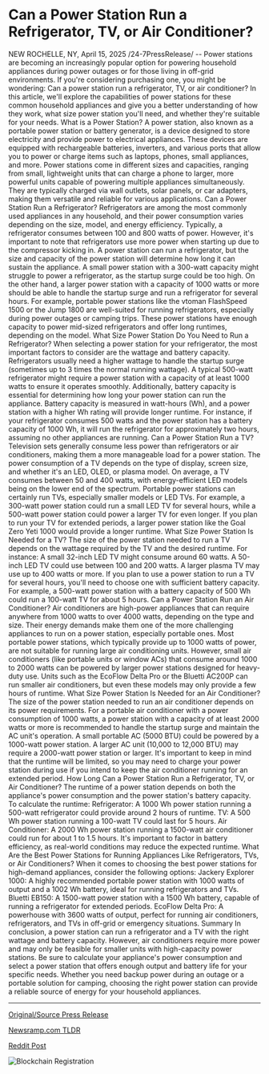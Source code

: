 # Can a Power Station Run a Refrigerator, TV, or Air Conditioner?

NEW ROCHELLE, NY, April 15, 2025 /24-7PressRelease/ -- Power stations are becoming an increasingly popular option for powering household appliances during power outages or for those living in off-grid environments. If you're considering purchasing one, you might be wondering: Can a power station run a refrigerator, TV, or air conditioner? In this article, we'll explore the capabilities of power stations for these common household appliances and give you a better understanding of how they work, what size power station you'll need, and whether they're suitable for your needs.  What is a Power Station? A power station, also known as a portable power station or battery generator, is a device designed to store electricity and provide power to electrical appliances. These devices are equipped with rechargeable batteries, inverters, and various ports that allow you to power or charge items such as laptops, phones, small appliances, and more.  Power stations come in different sizes and capacities, ranging from small, lightweight units that can charge a phone to larger, more powerful units capable of powering multiple appliances simultaneously. They are typically charged via wall outlets, solar panels, or car adapters, making them versatile and reliable for various applications.  Can a Power Station Run a Refrigerator? Refrigerators are among the most commonly used appliances in any household, and their power consumption varies depending on the size, model, and energy efficiency. Typically, a refrigerator consumes between 100 and 800 watts of power. However, it's important to note that refrigerators use more power when starting up due to the compressor kicking in.  A power station can run a refrigerator, but the size and capacity of the power station will determine how long it can sustain the appliance. A small power station with a 300-watt capacity might struggle to power a refrigerator, as the startup surge could be too high. On the other hand, a larger power station with a capacity of 1000 watts or more should be able to handle the startup surge and run a refrigerator for several hours.  For example, portable power stations like the vtoman FlashSpeed 1500 or the Jump 1800 are well-suited for running refrigerators, especially during power outages or camping trips. These power stations have enough capacity to power mid-sized refrigerators and offer long runtimes, depending on the model.  What Size Power Station Do You Need to Run a Refrigerator? When selecting a power station for your refrigerator, the most important factors to consider are the wattage and battery capacity. Refrigerators usually need a higher wattage to handle the startup surge (sometimes up to 3 times the normal running wattage). A typical 500-watt refrigerator might require a power station with a capacity of at least 1000 watts to ensure it operates smoothly.  Additionally, battery capacity is essential for determining how long your power station can run the appliance. Battery capacity is measured in watt-hours (Wh), and a power station with a higher Wh rating will provide longer runtime. For instance, if your refrigerator consumes 500 watts and the power station has a battery capacity of 1000 Wh, it will run the refrigerator for approximately two hours, assuming no other appliances are running.  Can a Power Station Run a TV? Television sets generally consume less power than refrigerators or air conditioners, making them a more manageable load for a power station. The power consumption of a TV depends on the type of display, screen size, and whether it's an LED, OLED, or plasma model. On average, a TV consumes between 50 and 400 watts, with energy-efficient LED models being on the lower end of the spectrum.  Portable power stations can certainly run TVs, especially smaller models or LED TVs. For example, a 300-watt power station could run a small LED TV for several hours, while a 500-watt power station could power a larger TV for even longer. If you plan to run your TV for extended periods, a larger power station like the Goal Zero Yeti 1000 would provide a longer runtime.  What Size Power Station Is Needed for a TV? The size of the power station needed to run a TV depends on the wattage required by the TV and the desired runtime. For instance: A small 32-inch LED TV might consume around 60 watts. A 50-inch LED TV could use between 100 and 200 watts. A larger plasma TV may use up to 400 watts or more.  If you plan to use a power station to run a TV for several hours, you'll need to choose one with sufficient battery capacity. For example, a 500-watt power station with a battery capacity of 500 Wh could run a 100-watt TV for about 5 hours.  Can a Power Station Run an Air Conditioner? Air conditioners are high-power appliances that can require anywhere from 1000 watts to over 4000 watts, depending on the type and size. Their energy demands make them one of the more challenging appliances to run on a power station, especially portable ones.  Most portable power stations, which typically provide up to 1000 watts of power, are not suitable for running large air conditioning units. However, small air conditioners (like portable units or window ACs) that consume around 1000 to 2000 watts can be powered by larger power stations designed for heavy-duty use. Units such as the EcoFlow Delta Pro or the Bluetti AC200P can run smaller air conditioners, but even these models may only provide a few hours of runtime.  What Size Power Station Is Needed for an Air Conditioner? The size of the power station needed to run an air conditioner depends on its power requirements. For a portable air conditioner with a power consumption of 1000 watts, a power station with a capacity of at least 2000 watts or more is recommended to handle the startup surge and maintain the AC unit's operation. A small portable AC (5000 BTU) could be powered by a 1000-watt power station. A larger AC unit (10,000 to 12,000 BTU) may require a 2000-watt power station or larger. It's important to keep in mind that the runtime will be limited, so you may need to charge your power station during use if you intend to keep the air conditioner running for an extended period.  How Long Can a Power Station Run a Refrigerator, TV, or Air Conditioner? The runtime of a power station depends on both the appliance's power consumption and the power station's battery capacity. To calculate the runtime: Refrigerator: A 1000 Wh power station running a 500-watt refrigerator could provide around 2 hours of runtime. TV: A 500 Wh power station running a 100-watt TV could last for 5 hours. Air Conditioner: A 2000 Wh power station running a 1500-watt air conditioner could run for about 1 to 1.5 hours. It's important to factor in battery efficiency, as real-world conditions may reduce the expected runtime.  What Are the Best Power Stations for Running Appliances Like Refrigerators, TVs, or Air Conditioners? When it comes to choosing the best power stations for high-demand appliances, consider the following options: Jackery Explorer 1000: A highly recommended portable power station with 1000 watts of output and a 1002 Wh battery, ideal for running refrigerators and TVs. Bluetti EB150: A 1500-watt power station with a 1500 Wh battery, capable of running a refrigerator for extended periods. EcoFlow Delta Pro: A powerhouse with 3600 watts of output, perfect for running air conditioners, refrigerators, and TVs in off-grid or emergency situations.  Summary In conclusion, a power station can run a refrigerator and a TV with the right wattage and battery capacity. However, air conditioners require more power and may only be feasible for smaller units with high-capacity power stations. Be sure to calculate your appliance's power consumption and select a power station that offers enough output and battery life for your specific needs. Whether you need backup power during an outage or a portable solution for camping, choosing the right power station can provide a reliable source of energy for your household appliances. 

---

[Original/Source Press Release](https://www.24-7pressrelease.com/press-release/521758/can-a-power-station-run-a-refrigerator-tv-or-air-conditioner)
                    

[Newsramp.com TLDR](https://newsramp.com/curated-news/can-a-power-station-run-a-refrigerator-tv-or-air-conditioner-exploring-the-capabilities-and-best-models/14b52e07e9a3d5eef15eeac92f4b6afc) 

 



[Reddit Post](https://www.reddit.com/r/technology_press/comments/1jzlwth/can_a_power_station_run_a_refrigerator_tv_or_air/) 



![Blockchain Registration](https://cdn.newsramp.app/24-7PressRelease/qrcode/254/15/dashW4yO.webp)